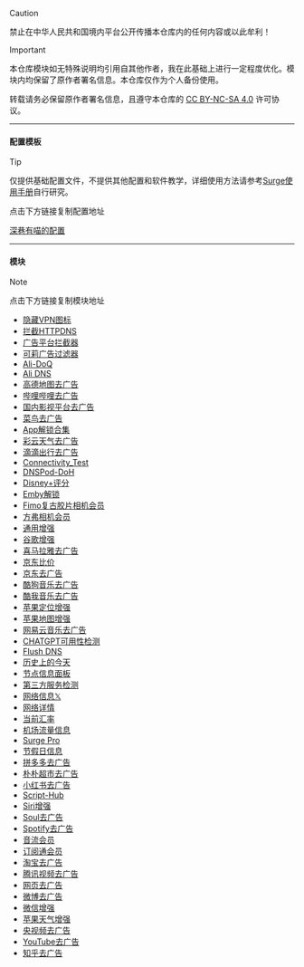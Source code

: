 > [!CAUTION]
> 禁止在中华人民共和国境内平台公开传播本仓库内的任何内容或以此牟利！

> [!IMPORTANT]
> 本仓库模块如无特殊说明均引用自其他作者，我在此基础上进行一定程度优化。模块内均保留了原作者署名信息。本仓库仅作为个人备份使用。
> 
> 转载请务必保留原作者署名信息，且遵守本仓库的 [CC BY-NC-SA 4.0](LICENSE.md) 许可协议。

------

#### 配置模板
> [!TIP]
> 仅提供基础配置文件，不提供其他配置和软件教学，详细使用方法请参考[Surge使用手册](https://surge.mitsea.com/overview)自行研究。
> 
> 点击下方链接复制配置地址
> 
> [深巷有喵的配置](https://raw.githubusercontent.com/mist-whisper/Surge/master/Surge.conf)

------

#### 模块

> [!note]
> 点击下方链接复制模块地址

* [隐藏VPN图标](https://raw.githubusercontent.com/mist-whisper/Surge/refs/heads/master/Modules/Hide_VPN_Icon.sgmodule)
* [拦截HTTPDNS](https://raw.githubusercontent.com/mist-whisper/Surge/refs/heads/master/Modules/Block_HTTPDNS.sgmodule)
* [广告平台拦截器](https://raw.githubusercontent.com/mist-whisper/Surge/refs/heads/master/Modules/BlockAdvertisers.sgmodule)
* [可莉广告过滤器](https://raw.githubusercontent.com/mist-whisper/Surge/refs/heads/master/Modules/Remove_ads_by_keli.sgmodule)
* [Ali-DoQ](https://raw.githubusercontent.com/mist-whisper/Surge/master/Modules/Ali-DoQ.sgmodule)
* [Ali DNS](https://raw.githubusercontent.com/mist-whisper/Surge/master/Modules/AliDNS.sgmodule)
* [高德地图去广告](https://raw.githubusercontent.com/mist-whisper/Surge/master/Modules/Amap_remove_ads.sgmodule)
* [哔哩哔哩去广告](https://raw.githubusercontent.com/mist-whisper/Surge/refs/heads/master/Modules/BiliBili_remove_ads.sgmodule)
* [国内影视平台去广告](https://raw.githubusercontent.com/mist-whisper/Surge/refs/heads/master/Modules/CNFTP.sgmodule)
* [菜鸟去广告](https://raw.githubusercontent.com/mist-whisper/Surge/master/Modules/Cainiao_remove_ads.sgmodule)
* [App解锁合集](https://raw.githubusercontent.com/mist-whisper/Surge/master/Modules/Collections.sgmodule)
* [彩云天气去广告](https://raw.githubusercontent.com/mist-whisper/Surge/master/Modules/CaiyunSVIP.sgmodule)
* [滴滴出行去广告](https://raw.githubusercontent.com/mist-whisper/Surge/refs/heads/master/Modules/DiDi_remove_ads.sgmodule)
* [Connectivity_Test](https://raw.githubusercontent.com/mist-whisper/Surge/master/Modules/Connectivity_Test.sgmodule)
* [DNSPod-DoH](https://raw.githubusercontent.com/mist-whisper/Surge/master/Modules/DNS-DoH.sgmodule)
* [Disney+评分](https://raw.githubusercontent.com/mist-whisper/Surge/master/Modules/DisneyPlusRating.sgmodule)
* [Emby解锁](https://raw.githubusercontent.com/mist-whisper/Surge/master/Modules/Emby_Unlock.sgmodule)
* [Fimo复古胶片相机会员](https://raw.githubusercontent.com/mist-whisper/Surge/master/Modules/FIMOVIP.sgmodule)
* [方弗相机会员](https://raw.githubusercontent.com/mist-whisper/Surge/refs/heads/master/Modules/FunforCam.sgmodule)
* [通用增强](https://raw.githubusercontent.com/mist-whisper/Surge/refs/heads/master/Modules/General_Enhance.sgmodule)
* [谷歌增强](https://raw.githubusercontent.com/mist-whisper/Surge/refs/heads/master/Modules/Google_Enhance.sgmodule)
* [喜马拉雅去广告](https://raw.githubusercontent.com/mist-whisper/Surge/refs/heads/master/Modules/Himalaya_remove_ads.sgmodule)
* [京东比价](https://raw.githubusercontent.com/mist-whisper/Surge/refs/heads/master/Modules/JD_Price.sgmodule)
* [京东去广告](https://raw.githubusercontent.com/mist-whisper/Surge/refs/heads/master/Modules/JD_remove_ads.sgmodule)
* [酷狗音乐去广告](https://raw.githubusercontent.com/mist-whisper/Surge/refs/heads/master/Modules/KuGou_remove_ads.sgmodule)
* [酷我音乐去广告](https://raw.githubusercontent.com/mist-whisper/Surge/refs/heads/master/Modules/Kuwo_remove_ads.sgmodule)
* [苹果定位增强](https://raw.githubusercontent.com/mist-whisper/Surge/refs/heads/master/Modules/Location.sgmodule)
* [苹果地图增强](https://raw.githubusercontent.com/mist-whisper/Surge/refs/heads/master/Modules/Maps.sgmodule)
* [网易云音乐去广告](https://raw.githubusercontent.com/mist-whisper/Surge/master/Modules/NetEaseCloudMusic_remove_ads.sgmodule)
* [CHATGPT可用性检测](https://raw.githubusercontent.com/mist-whisper/Surge/refs/heads/master/Modules/Panel_CFGPT.sgmodule)
* [Flush DNS](https://raw.githubusercontent.com/mist-whisper/Surge/master/Modules/Panel_FlushDNS.sgmodule)
* [历史上的今天](https://raw.githubusercontent.com/mist-whisper/Surge/master/Modules/Panel_Histoday.sgmodule)
* [节点信息面板](https://raw.githubusercontent.com/mist-whisper/Surge/master/Modules/Panel_IP-info.sgmodule)
* [第三方服务检测](https://raw.githubusercontent.com/mist-whisper/Surge/master/Modules/Panel_MediaChecker.sgmodule)
* [网络信息𝕏](https://raw.githubusercontent.com/mist-whisper/Surge/master/Modules/Panel_NetISP_X.sgmodule)
* [网络详情](https://raw.githubusercontent.com/mist-whisper/Surge/master/Modules/Panel_Network_Info_CN.sgmodule)
* [当前汇率](https://raw.githubusercontent.com/mist-whisper/Surge/master/Modules/Panel_Rates.sgmodule)
* [机场流量信息](https://raw.githubusercontent.com/mist-whisper/Surge/master/Modules/Panel_Sub-info.sgmodule)
* [Surge Pro](https://raw.githubusercontent.com/mist-whisper/Surge/master/Modules/Panel_SurgePro.sgmodule)
* [节假日信息](https://raw.githubusercontent.com/mist-whisper/Surge/master/Modules/Panel_TimeCard.sgmodule)
* [拼多多去广告](https://raw.githubusercontent.com/mist-whisper/Surge/refs/heads/master/Modules/PinDuoDuo_remove_ads.sgmodule)
* [朴朴超市去广告](https://raw.githubusercontent.com/mist-whisper/Surge/refs/heads/master/Modules/PuPuMall_remove_ads.sgmodule)
* [小红书去广告](https://raw.githubusercontent.com/mist-whisper/Surge/refs/heads/master/Modules/REDnote_remove_ads.sgmodule)
* [Script-Hub](https://raw.githubusercontent.com/mist-whisper/Surge/refs/heads/master/Modules/Script-Hub.sgmodule)
* [Siri增强](https://raw.githubusercontent.com/mist-whisper/Surge/refs/heads/master/Modules/Siri.sgmodule)
* [Soul去广告](https://raw.githubusercontent.com/mist-whisper/Surge/master/Modules/Soul_remove_ads.sgmodule)
* [Spotify去广告](https://raw.githubusercontent.com/mist-whisper/Surge/refs/heads/master/Modules/Spotify_remove_ads.sgmodule)
* [音流会员](https://raw.githubusercontent.com/mist-whisper/Surge/master/Modules/StreamMusic.sgmodule)
* [订阅通会员](https://raw.githubusercontent.com/mist-whisper/Surge/refs/heads/master/Modules/Subtrack.sgmodule)
* [淘宝去广告](https://raw.githubusercontent.com/mist-whisper/Surge/refs/heads/master/Modules/Taobao_remove_ads.sgmodule)
* [腾讯视频去广告](https://raw.githubusercontent.com/mist-whisper/Surge/refs/heads/master/Modules/Tencent_Video_remove_ads.sgmodule)
* [网页去广告](https://raw.githubusercontent.com/mist-whisper/Surge/refs/heads/master/Modules/Webpage_remove_ads.sgmodule)
* [微博去广告](https://raw.githubusercontent.com/mist-whisper/Surge/master/Modules/Weibo_remove_ads.sgmodule)
* [微信增强](https://raw.githubusercontent.com/mist-whisper/Surge/refs/heads/master/Modules/WeChat_Enhance.sgmodule)
* [苹果天气增强](https://raw.githubusercontent.com/mist-whisper/Surge/refs/heads/master/Modules/WeatherKit.sgmodule)
* [央视频去广告](https://raw.githubusercontent.com/mist-whisper/Surge/refs/heads/master/Modules/Yangshipin.sgmodule)
* [YouTube去广告](https://raw.githubusercontent.com/mist-whisper/Surge/master/Modules/YouTube_remove_ads.sgmodule)
* [知乎去广告](https://raw.githubusercontent.com/mist-whisper/Surge/master/Modules/Zhihu_remove_ads.sgmodule)
